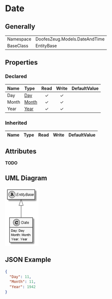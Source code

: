 ﻿# Date

## Generally

|||
|:-|:-|
|Namespace|DoofesZeug.Models.DateAndTime|
|BaseClass|EntityBase|

## Properties

### Declared

|Name|Type|Read|Write|DefaultValue|
|:---|:---|:--:|:---:|:-----------|
|Day|[Day](../../Models/DoofesZeug.Models.DateAndTime.Part.Date\Day.md)|&#x2713;|&#x2713;||
|Month|[Month](../../Models/DoofesZeug.Models.DateAndTime.Part.Date\Month.md)|&#x2713;|&#x2713;||
|Year|[Year](../../Models/DoofesZeug.Models.DateAndTime.Part.Date\Year.md)|&#x2713;|&#x2713;||

### Inherited

|Name|Type|Read|Write|DefaultValue|
|:---|:---|:--:|:---:|:-----------|

## Attributes

**TODO**

## UML Diagram

![Date.png](./Date.png "Date")

## JSON Example

```json
{
  "Day": 11,
  "Month": 11,
  "Year": 1942
}
```


